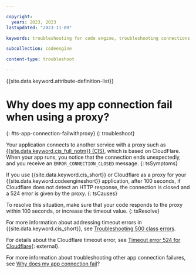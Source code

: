 ```yaml
---

copyright:
  years: 2023, 2023
lastupdated: "2023-11-09"

keywords: troubleshooting for code engine, troubleshooting connections in code engine, tips for app connections in code engine, debugging connections in code engine, app connectivity and code engine, app connection fails with proxy

subcollection: codeengine

content-type: troubleshoot

---
```


{{site.data.keyword.attribute-definition-list}}

# Why does my app connection fail when using a proxy?
{: #ts-app-connection-failwithproxy}
{: troubleshoot}

Your application connects to another service with a proxy such as [{{site.data.keyword.cis_full_notm}} (CIS)](/docs/cis?topic=cis-getting-started), which is based on CloudFlare. When your app runs, you notice that the connection ends unexpectedly, and you receive an `ERROR_CONNECTION_CLOSED` message. 
{: tsSymptoms}



If you use {{site.data.keyword.cis_short}} or Cloudflare as a proxy for your {{site.data.keyword.codeengineshort}} application, after 100 seconds, if Cloudflare does not detect an HTTP response, the connection is closed and a 524 error is given by the proxy.
{: tsCauses}


To resolve this situation, make sure that your code responds to the proxy within 100 seconds, or increase the timeout value.
{: tsResolve}

For more information about addressing timeout errors in {{site.data.keyword.cis_short}}, see [Troubleshooting 500 class errors](/docs/cis?topic=cis-html-5xx-errors). 

For details about the Cloudflare timeout error, see [Timeout error 524 for Cloudflare](https://developers.cloudflare.com/support/troubleshooting/cloudflare-errors/troubleshooting-cloudflare-5xx-errors/#error-524-a-timeout-occurred){: external}. 


For more information about troubleshooting other app connection failures, see [Why does my app connection fail](/docs/codeengine?topic=codeengine-ts-app-connection-fail)?





